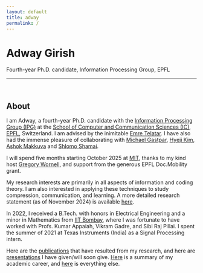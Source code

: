 ```yaml
---
layout: default
title: adway
permalink: /
---
```



# Adway Girish
 Fourth-year Ph.D. candidate, Information Processing Group, EPFL


---
<br>

## About

I am Adway, a fourth-year Ph.D. candidate with the [Information Processing Group (IPG)](https://ipg.epfl.ch/) at the 
[School of Computer and Communication Sciences (IC)](https://www.epfl.ch/schools/ic/), 
[EPFL](https://www.epfl.ch/), Switzerland. I am advised by the inimitable 
[Emre Telatar](https://people.epfl.ch/emre.telatar/?lang=en). 
I have also had the immense pleasure of collaborating with 
[Michael Gastpar](https://people.epfl.ch/michael.gastpar/?lang=en), 
[Hyeji Kim](https://sites.utexas.edu/hkim/), [Ashok Makkuva](https://ashokvardhan.github.io/) and [Shlomo Shamai](https://shamai.net.technion.ac.il/). 

I will spend five months starting October 2025 at [MIT](https://www.mit.edu/), thanks to my kind host [Gregory Wornell](https://web.mit.edu/gww/www/), and support from the generous EPFL Doc.Mobility grant.

My research interests are primarily in all aspects of information and coding theory. 
I am also interested in applying these techniques to study compression, communication, and learning. 
A more detailed research statement (as of November 2024) is available [here](https://adwaygirish.github.io/files/docs/adway-research-statement_11-24.pdf).

In 2022, I received a B.Tech. with honors in Electrical Engineering and a minor in Mathematics 
from [IIT Bombay](https://www.iitb.ac.in/), where I was fortunate to have worked with 
Profs. Kumar Appaiah, 
Vikram Gadre, and
Sibi Raj Pillai. 
I spent the summer of 2021 at Texas Instruments (India) as a Signal Processing intern.

Here are the [publications](/publications) that have resulted from my research, 
and here are [presentations](/talks) I have given/will soon give. 
[Here](/profile) is a summary of my academic career, and [here](/misc) is everything else.


